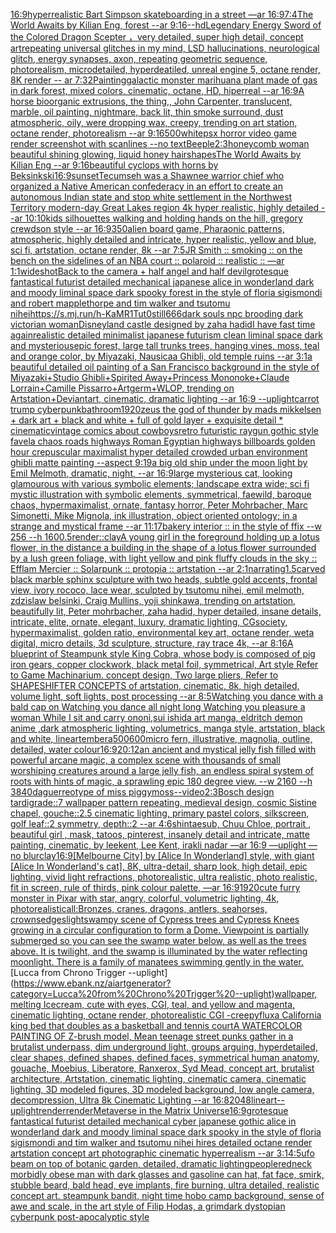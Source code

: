 [16:9](https://www.ebank.nz/aiartgenerator?category=16%3A9)[hyperrealistic Bart Simpson skateboarding in a street —ar 16:9](https://www.ebank.nz/aiartgenerator?category=hyperrealistic%20Bart%20Simpson%20skateboarding%20in%20a%20street%20%E2%80%94ar%2016%3A9)[](https://www.ebank.nz/aiartgenerator?category=)[7:4](https://www.ebank.nz/aiartgenerator?category=7%3A4)[The World Awaits by Kilian Eng, forest --ar 9:16](https://www.ebank.nz/aiartgenerator?category=The%20World%20Awaits%20by%20Kilian%20Eng%2C%20forest%20--ar%209%3A16)[--hd](https://www.ebank.nz/aiartgenerator?category=--hd)[Legendary Energy Sword of the Colored Dragon Scepter ，very detailed, super high detail, concept art](https://www.ebank.nz/aiartgenerator?category=Legendary%20Energy%20Sword%20of%20the%20Colored%20Dragon%20Scepter%20%EF%BC%8Cvery%20detailed%2C%20super%20high%20detail%2C%20concept%20art)[repeating universal glitches in my mind, LSD hallucinations, neurological glitch, energy synapses, axon, repeating geometric sequence, photorealism, microdetailed, hyperdeatiled, unreal engine 5, octane render, 8K render -- ar 7:32](https://www.ebank.nz/aiartgenerator?category=repeating%20universal%20glitches%20in%20my%20mind%2C%20LSD%20hallucinations%2C%20neurological%20glitch%2C%20energy%20synapses%2C%20axon%2C%20repeating%20geometric%20sequence%2C%20photorealism%2C%20microdetailed%2C%20hyperdeatiled%2C%20unreal%20engine%205%2C%20octane%20render%2C%208K%20render%20--%20ar%207%3A32)[Painting](https://www.ebank.nz/aiartgenerator?category=Painting)[galactic monster marihuana plant made of gas in dark forest, mixed colors, cinematic, octane, HD, hiperreal --ar 16:9](https://www.ebank.nz/aiartgenerator?category=galactic%20monster%20marihuana%20plant%20made%20of%20gas%20in%20dark%20forest%2C%20mixed%20colors%2C%20cinematic%2C%20octane%2C%20HD%2C%20hiperreal%20--ar%2016%3A9)[A horse bioorganic extrusions, the thing,, John Carpenter, translucent, marble, oil painting, nightmare, back lit, thin smoke surround, dust atmospheric, oily, were dropping wax, creepy, trending on art station, octane render, photorealism --ar 9:16](https://www.ebank.nz/aiartgenerator?category=A%20horse%20bioorganic%20extrusions%2C%20the%20thing%2C%2C%20John%20Carpenter%2C%20translucent%2C%20marble%2C%20oil%20painting%2C%20nightmare%2C%20back%20lit%2C%20thin%20smoke%20surround%2C%20dust%20atmospheric%2C%20oily%2C%20were%20dropping%20wax%2C%20creepy%2C%20trending%20on%20art%20station%2C%20octane%20render%2C%20photorealism%20--ar%209%3A16)[500](https://www.ebank.nz/aiartgenerator?category=500)[white](https://www.ebank.nz/aiartgenerator?category=white)[psx horror video game render screenshot with scanlines --no text](https://www.ebank.nz/aiartgenerator?category=psx%20horror%20video%20game%20render%20screenshot%20with%20scanlines%20--no%20text)[Beeple](https://www.ebank.nz/aiartgenerator?category=Beeple)[2:3](https://www.ebank.nz/aiartgenerator?category=2%3A3)[honeycomb woman beautiful shining glowing, liquid honey hair](https://www.ebank.nz/aiartgenerator?category=honeycomb%20woman%20beautiful%20shining%20glowing%2C%20liquid%20honey%20hair)[shapes](https://www.ebank.nz/aiartgenerator?category=shapes)[The World Awaits by Kilian Eng --ar 9:16](https://www.ebank.nz/aiartgenerator?category=The%20World%20Awaits%20by%20Kilian%20Eng%20--ar%209%3A16)[beautiful cyclops with horns by Beksinkski](https://www.ebank.nz/aiartgenerator?category=beautiful%20cyclops%20with%20horns%20by%20Beksinkski)[16:9](https://www.ebank.nz/aiartgenerator?category=16%3A9)[](https://www.ebank.nz/aiartgenerator?category=)[sunset](https://www.ebank.nz/aiartgenerator?category=sunset)[Tecumseh was a Shawnee warrior chief who organized a Native American confederacy in an effort to create an autonomous Indian state and stop white settlement in the Northwest Territory modern-day Great Lakes region 4k hyper realistic, highly detailed --ar 10:10](https://www.ebank.nz/aiartgenerator?category=Tecumseh%20was%20a%20Shawnee%20warrior%20chief%20who%20organized%20a%20Native%20American%20confederacy%20in%20an%20effort%20to%20create%20an%20autonomous%20Indian%20state%20and%20stop%20white%20settlement%20in%20the%20Northwest%20Territory%20modern-day%20Great%20Lakes%20region%204k%20hyper%20realistic%2C%20highly%20detailed%20--ar%2010%3A10)[kids silhouettes walking  and holding hands on the hill, gregory crewdson style --ar 16:9](https://www.ebank.nz/aiartgenerator?category=kids%20silhouettes%20walking%20%20and%20holding%20hands%20on%20the%20hill%2C%20gregory%20crewdson%20style%20--ar%2016%3A9)[350](https://www.ebank.nz/aiartgenerator?category=350)[alien board game, Pharaonic patterns, atmospheric, highly detailed and intricate, hyper realistic, yellow and blue, sci fi, artstation, octane render, 8k --ar 7:5](https://www.ebank.nz/aiartgenerator?category=alien%20board%20game%2C%20Pharaonic%20patterns%2C%20atmospheric%2C%20highly%20detailed%20and%20intricate%2C%20hyper%20realistic%2C%20yellow%20and%20blue%2C%20sci%20fi%2C%20artstation%2C%20octane%20render%2C%208k%20--ar%207%3A5)[JR Smith :: smoking :: on the bench on the sidelines of an NBA court :: polaroid :: realistic :: —ar 1:1](https://www.ebank.nz/aiartgenerator?category=JR%20Smith%20%3A%3A%20smoking%20%3A%3A%20on%20the%20bench%20on%20the%20sidelines%20of%20an%20NBA%20court%20%3A%3A%20polaroid%20%3A%3A%20realistic%20%3A%3A%20%E2%80%94ar%201%3A1)[wideshot](https://www.ebank.nz/aiartgenerator?category=wideshot)[Back to the camera + half angel and half devil](https://www.ebank.nz/aiartgenerator?category=Back%20to%20the%20camera%20%2B%20half%20angel%20and%20half%20devil)[grotesque fantastical futurist detailed mechanical japanese alice in wonderland dark and moody liminal space dark spooky forest in the style of floria sigismondi and robert mapplethorpe and tim walker and tsutomu nihei](https://www.ebank.nz/aiartgenerator?category=grotesque%20fantastical%20futurist%20detailed%20mechanical%20japanese%20alice%20in%20wonderland%20dark%20and%20moody%20liminal%20space%20dark%20spooky%20forest%20in%20the%20style%20of%20floria%20sigismondi%20and%20robert%20mapplethorpe%20and%20tim%20walker%20and%20tsutomu%20nihei)[<https://s.mj.run/h-KaMR1Tut0>](https://www.ebank.nz/aiartgenerator?category=%3Chttps%3A//s.mj.run/h-KaMR1Tut0%3E)[still](https://www.ebank.nz/aiartgenerator?category=still)[666](https://www.ebank.nz/aiartgenerator?category=666)[dark souls npc brooding dark victorian woman](https://www.ebank.nz/aiartgenerator?category=dark%20souls%20npc%20brooding%20dark%20victorian%20woman)[Disneyland castle designed by zaha hadid](https://www.ebank.nz/aiartgenerator?category=Disneyland%20castle%20designed%20by%20zaha%20hadid)[I have fast time again](https://www.ebank.nz/aiartgenerator?category=I%20have%20fast%20time%20again)[realistic detailed minimalist japanese futurism clean liminal space dark and mysterious](https://www.ebank.nz/aiartgenerator?category=realistic%20detailed%20minimalist%20japanese%20futurism%20clean%20liminal%20space%20dark%20and%20mysterious)[epic forest, large tall trunks trees, hanging vines, moss, teal and orange color, by Miyazaki, Nausicaa Ghibli, old temple ruins --ar 3:1](https://www.ebank.nz/aiartgenerator?category=epic%20forest%2C%20large%20tall%20trunks%20trees%2C%20hanging%20vines%2C%20moss%2C%20teal%20and%20orange%20color%2C%20by%20Miyazaki%2C%20Nausicaa%20Ghibli%2C%20old%20temple%20ruins%20--ar%203%3A1)[a beautiful detailed oil painting of a San Francisco background in the style of Miyazaki+Studio Ghibli+Spirited Away+Princess Mononoke+Claude Lorrain+Camille Pissarro+Artgerm+WLOP, trending on Artstation+Deviantart, cinematic, dramatic lighting --ar 16:9 --uplight](https://www.ebank.nz/aiartgenerator?category=a%20beautiful%20detailed%20oil%20painting%20of%20a%20San%20Francisco%20background%20in%20the%20style%20of%20Miyazaki%2BStudio%20Ghibli%2BSpirited%20Away%2BPrincess%20Mononoke%2BClaude%20Lorrain%2BCamille%20Pissarro%2BArtgerm%2BWLOP%2C%20trending%20on%20Artstation%2BDeviantart%2C%20cinematic%2C%20dramatic%20lighting%20--ar%2016%3A9%20--uplight)[carrot trump cyberpunk](https://www.ebank.nz/aiartgenerator?category=carrot%20trump%20cyberpunk)[bathroom](https://www.ebank.nz/aiartgenerator?category=bathroom)[1920](https://www.ebank.nz/aiartgenerator?category=1920)[zeus the god of thunder by mads mikkelsen + dark art + black and white + full of gold layer + exquisite detail * cinematic](https://www.ebank.nz/aiartgenerator?category=zeus%20the%20god%20of%20thunder%20by%20mads%20mikkelsen%20%2B%20dark%20art%20%2B%20black%20and%20white%20%2B%20full%20of%20gold%20layer%20%2B%20exquisite%20detail%20%2A%20cinematic)[vintage comics about cowboys](https://www.ebank.nz/aiartgenerator?category=vintage%20comics%20about%20cowboys)[retro futuristic raygun gothic style favela chaos roads highways Roman Egyptian highways billboards golden hour crepuscular maximalist hyper detailed crowded urban environment ghibli matte painting --aspect 9:19](https://www.ebank.nz/aiartgenerator?category=retro%20futuristic%20raygun%20gothic%20style%20favela%20chaos%20roads%20highways%20Roman%20Egyptian%20highways%20billboards%20golden%20hour%20crepuscular%20maximalist%20hyper%20detailed%20crowded%20urban%20environment%20ghibli%20matte%20painting%20--aspect%209%3A19)[a big old ship under the moon light by Emil Melmoth, dramatic, night, --ar 16:9](https://www.ebank.nz/aiartgenerator?category=a%20big%20old%20ship%20under%20the%20moon%20light%20by%20Emil%20Melmoth%2C%20dramatic%2C%20night%2C%20--ar%2016%3A9)[large mysterious cat, looking glamourous with various symbolic elements; landscape extra wide; sci fi mystic  illustration with symbolic elements, symmetrical, faewild, baroque chaos, hypermaximalist, ornate, fantasy horror, Peter Mohrbacher, Marc Simonetti, Mike Mignola,  ink illustration, object oriented ontology; in a strange and mystical frame --ar 11:17](https://www.ebank.nz/aiartgenerator?category=large%20mysterious%20cat%2C%20looking%20glamourous%20with%20various%20symbolic%20elements%3B%20landscape%20extra%20wide%3B%20sci%20fi%20mystic%20%20illustration%20with%20symbolic%20elements%2C%20symmetrical%2C%20faewild%2C%20baroque%20chaos%2C%20hypermaximalist%2C%20ornate%2C%20fantasy%20horror%2C%20Peter%20Mohrbacher%2C%20Marc%20Simonetti%2C%20Mike%20Mignola%2C%20%20ink%20illustration%2C%20object%20oriented%20ontology%3B%20in%20a%20strange%20and%20mystical%20frame%20--ar%2011%3A17)[bakery interior :: in the style of ffix --w 256 --h 160](https://www.ebank.nz/aiartgenerator?category=bakery%20interior%20%3A%3A%20in%20the%20style%20of%20ffix%20--w%20256%20--h%20160)[0.5](https://www.ebank.nz/aiartgenerator?category=0.5)[render::](https://www.ebank.nz/aiartgenerator?category=render%3A%3A)[clay](https://www.ebank.nz/aiartgenerator?category=clay)[A young girl in the foreground holding up a lotus flower, in the distance a building in the shape of a lotus flower surrounded by a lush green foliage, with light yellow and pink fluffy clouds in the sky :: Efflam Mercier :: Solarpunk :: protopia :: artstation --ar 2:1](https://www.ebank.nz/aiartgenerator?category=A%20young%20girl%20in%20the%20foreground%20holding%20up%20a%20lotus%20flower%2C%20in%20the%20distance%20a%20building%20in%20the%20shape%20of%20a%20lotus%20flower%20surrounded%20by%20a%20lush%20green%20foliage%2C%20with%20light%20yellow%20and%20pink%20fluffy%20clouds%20in%20the%20sky%20%3A%3A%20Efflam%20Mercier%20%3A%3A%20Solarpunk%20%3A%3A%20protopia%20%3A%3A%20artstation%20--ar%202%3A1)[narrating](https://www.ebank.nz/aiartgenerator?category=narrating)[1.5](https://www.ebank.nz/aiartgenerator?category=1.5)[carved black marble sphinx sculpture with two heads, subtle gold accents, frontal view, ivory rococo, lace wear, sculpted by tsutomu nihei, emil melmoth, zdzislaw belsinki, Craig Mullins, yoji shinkawa, trending on artstation, beautifully lit, Peter mohrbacher, zaha hadid, hyper detailed, insane details, intricate, elite, ornate, elegant, luxury, dramatic lighting, CGsociety, hypermaximalist, golden ratio, environmental key art, octane render, weta digital, micro details, 3d sculpture, structure, ray trace 4k, --ar 8:16](https://www.ebank.nz/aiartgenerator?category=carved%20black%20marble%20sphinx%20sculpture%20with%20two%20heads%2C%20subtle%20gold%20accents%2C%20frontal%20view%2C%20ivory%20rococo%2C%20lace%20wear%2C%20sculpted%20by%20tsutomu%20nihei%2C%20emil%20melmoth%2C%20zdzislaw%20belsinki%2C%20Craig%20Mullins%2C%20yoji%20shinkawa%2C%20trending%20on%20artstation%2C%20beautifully%20lit%2C%20Peter%20mohrbacher%2C%20zaha%20hadid%2C%20hyper%20detailed%2C%20insane%20details%2C%20intricate%2C%20elite%2C%20ornate%2C%20elegant%2C%20luxury%2C%20dramatic%20lighting%2C%20CGsociety%2C%20hypermaximalist%2C%20golden%20ratio%2C%20environmental%20key%20art%2C%20octane%20render%2C%20weta%20digital%2C%20micro%20details%2C%203d%20sculpture%2C%20structure%2C%20ray%20trace%204k%2C%20--ar%208%3A16)[](https://www.ebank.nz/aiartgenerator?category=)[A blueprint of Steampunk style King Cobra, whose body is composed of pig iron gears, copper clockwork, black metal foil, symmetrical, Art style Refer to Game Machinarium.  concept design, Two large pliers, Refer to SHAPESHIFTER CONCEPTS  of artstation, cinematic,  8k, high detailed,  volume light,  soft lights,  post processing    --ar 8:5](https://www.ebank.nz/aiartgenerator?category=A%20blueprint%20of%20Steampunk%20style%20King%20Cobra%2C%20whose%20body%20is%20composed%20of%20pig%20iron%20gears%2C%20copper%20clockwork%2C%20black%20metal%20foil%2C%20symmetrical%2C%20Art%20style%20Refer%20to%20Game%20Machinarium.%20%20concept%20design%2C%20Two%20large%20pliers%2C%20Refer%20to%20SHAPESHIFTER%20CONCEPTS%20%20of%20artstation%2C%20cinematic%2C%20%208k%2C%20high%20detailed%2C%20%20volume%20light%2C%20%20soft%20lights%2C%20%20post%20processing%20%20%20%20--ar%208%3A5)[Watching you dance with a bald cap on Watching you dance all night long Watching you pleasure a woman While I sit and carry on](https://www.ebank.nz/aiartgenerator?category=Watching%20you%20dance%20with%20a%20bald%20cap%20on%20Watching%20you%20dance%20all%20night%20long%20Watching%20you%20pleasure%20a%20woman%20While%20I%20sit%20and%20carry%20on)[oni,sui ishida art manga, eldritch demon anime ,dark atmospheric lighting, volumetrics, manga style, artstation, black and white, lineart](https://www.ebank.nz/aiartgenerator?category=oni%2Csui%20ishida%20art%20manga%2C%20eldritch%20demon%20anime%20%2Cdark%20atmospheric%20lighting%2C%20volumetrics%2C%20manga%20style%2C%20artstation%2C%20black%20and%20white%2C%20lineart)[embera](https://www.ebank.nz/aiartgenerator?category=embera)[500](https://www.ebank.nz/aiartgenerator?category=500)[600](https://www.ebank.nz/aiartgenerator?category=600)[micro fern, illustrative, magnolia, outline, detailed, water colour](https://www.ebank.nz/aiartgenerator?category=micro%20fern%2C%20illustrative%2C%20magnolia%2C%20outline%2C%20detailed%2C%20water%20colour)[16:9](https://www.ebank.nz/aiartgenerator?category=16%3A9)[20:12](https://www.ebank.nz/aiartgenerator?category=20%3A12)[an ancient and mystical jelly fish filled with powerful arcane magic, a complex scene with thousands of small worshiping creatures around a large jelly fish, an endless spiral system of roots with hints of magic, a sprawling epic 180 degree view. --w 2160 --h 3840](https://www.ebank.nz/aiartgenerator?category=an%20ancient%20and%20mystical%20jelly%20fish%20filled%20with%20powerful%20arcane%20magic%2C%20a%20complex%20scene%20with%20thousands%20of%20small%20worshiping%20creatures%20around%20a%20large%20jelly%20fish%2C%20an%20endless%20spiral%20system%20of%20roots%20with%20hints%20of%20magic%2C%20a%20sprawling%20epic%20180%20degree%20view.%20--w%202160%20--h%203840)[daguerreotype of miss piggy](https://www.ebank.nz/aiartgenerator?category=daguerreotype%20of%20miss%20piggy)[moss](https://www.ebank.nz/aiartgenerator?category=moss)[--video](https://www.ebank.nz/aiartgenerator?category=--video)[2:3](https://www.ebank.nz/aiartgenerator?category=2%3A3)[Bosch design tardigrade::7 wallpaper pattern repeating, medieval design, cosmic Sistine chapel, gouche::2.5 cinematic lighting, primary pastel colors, silkscreen, golf leaf::2 symmetry, depth::2 --ar 4:6](https://www.ebank.nz/aiartgenerator?category=Bosch%20design%20tardigrade%3A%3A7%20wallpaper%20pattern%20repeating%2C%20medieval%20design%2C%20cosmic%20Sistine%20chapel%2C%20gouche%3A%3A2.5%20cinematic%20lighting%2C%20primary%20pastel%20colors%2C%20silkscreen%2C%20golf%20leaf%3A%3A2%20symmetry%2C%20depth%3A%3A2%20--ar%204%3A6)[shintaesub, Chuu Chloe, portrait , beautiful girl , mask, tatoos, pinterest, insanely detail and intricate, matte painting, cinematic, by leekent, Lee Kent, irakli nadar —ar 16:9 —uplight —no blur](https://www.ebank.nz/aiartgenerator?category=shintaesub%2C%20Chuu%20Chloe%2C%20portrait%20%2C%20beautiful%20girl%20%2C%20mask%2C%20tatoos%2C%20pinterest%2C%20insanely%20detail%20and%20intricate%2C%20matte%20painting%2C%20cinematic%2C%20by%20leekent%2C%20Lee%20Kent%2C%20irakli%20nadar%20%E2%80%94ar%2016%3A9%20%E2%80%94uplight%20%E2%80%94no%20blur)[clay](https://www.ebank.nz/aiartgenerator?category=clay)[16:9](https://www.ebank.nz/aiartgenerator?category=16%3A9)[[Melbourne City] by [Alice In Wonderland] style, with giant [Alice In Wonderland's cat], 8K, ultra-detail, sharp look, high detail, epic lighting, vivid light refractions, photorealistic, ultra realistic, photo realistic, fit in screen, rule of thirds, pink colour palette, —ar 16:9](https://www.ebank.nz/aiartgenerator?category=%5BMelbourne%20City%5D%20by%20%5BAlice%20In%20Wonderland%5D%20style%2C%20with%20giant%20%5BAlice%20In%20Wonderland%27s%20cat%5D%2C%208K%2C%20ultra-detail%2C%20sharp%20look%2C%20high%20detail%2C%20epic%20lighting%2C%20vivid%20light%20refractions%2C%20photorealistic%2C%20ultra%20realistic%2C%20photo%20realistic%2C%20fit%20in%20screen%2C%20rule%20of%20thirds%2C%20pink%20colour%20palette%2C%20%E2%80%94ar%2016%3A9)[1920](https://www.ebank.nz/aiartgenerator?category=1920)[cute furry monster in Pixar with star, angry, colorful, volumetric lighting, 4k, photorealistic](https://www.ebank.nz/aiartgenerator?category=cute%20furry%20monster%20in%20Pixar%20with%20star%2C%20angry%2C%20colorful%2C%20volumetric%20lighting%2C%204k%2C%20photorealistic)[all:Bronzes, cranes, dragons, antlers, seahorses, crowns](https://www.ebank.nz/aiartgenerator?category=all%3ABronzes%2C%20cranes%2C%20dragons%2C%20antlers%2C%20seahorses%2C%20crowns)[edges](https://www.ebank.nz/aiartgenerator?category=edges)[light](https://www.ebank.nz/aiartgenerator?category=light)[swampy scene of Cypress trees and Cypress Knees growing in a circular configuration to form a Dome. Viewpoint is partially submerged so you can see the swamp water below, as well as the trees above. It is twilight, and the swamp is illuminated by the water reflecting moonlight. There is a family of manatees swimming gently in the water.](https://www.ebank.nz/aiartgenerator?category=swampy%20scene%20of%20Cypress%20trees%20and%20Cypress%20Knees%20growing%20in%20a%20circular%20configuration%20to%20form%20a%20Dome.%20Viewpoint%20is%20partially%20submerged%20so%20you%20can%20see%20the%20swamp%20water%20below%2C%20as%20well%20as%20the%20trees%20above.%20It%20is%20twilight%2C%20and%20the%20swamp%20is%20illuminated%20by%20the%20water%20reflecting%20moonlight.%20There%20is%20a%20family%20of%20manatees%20swimming%20gently%20in%20the%20water.)[Lucca from Chrono Trigger --uplight](https://www.ebank.nz/aiartgenerator?category=Lucca%20from%20Chrono%20Trigger%20--uplight)[wallpaper, melting Icecream, cute with eyes, CGI, teal, and yellow and magenta, cinematic lighting, octane render, photorealistic CGI -](https://www.ebank.nz/aiartgenerator?category=wallpaper%2C%20melting%20Icecream%2C%20cute%20with%20eyes%2C%20CGI%2C%20teal%2C%20and%20yellow%20and%20magenta%2C%20cinematic%20lighting%2C%20octane%20render%2C%20photorealistic%20CGI%20-)[creepy](https://www.ebank.nz/aiartgenerator?category=creepy)[flux](https://www.ebank.nz/aiartgenerator?category=flux)[a California king bed that doubles as a basketball and tennis court](https://www.ebank.nz/aiartgenerator?category=a%20California%20king%20bed%20that%20doubles%20as%20a%20basketball%20and%20tennis%20court)[A WATERCOLOR PAINTING OF Z-brush model, Mean teenage street punks gather in a brutalist underpass, dim underground light, groups arguing, hyperdetailed, clear shapes, defined shapes, defined faces, symmetrical human anatomy, gouache, Moebius, Liberatore, Ranxerox, Syd Mead, concept art, brutalist architecture, Artstation, cinematic lighting, cinematic camera, cinematic lighting, 3D modeled figures, 3D modeled background, low angle camera, decompression, Ultra 8k Cinematic Lighting --ar 16:8](https://www.ebank.nz/aiartgenerator?category=A%20WATERCOLOR%20PAINTING%20OF%20Z-brush%20model%2C%20Mean%20teenage%20street%20punks%20gather%20in%20a%20brutalist%20underpass%2C%20dim%20underground%20light%2C%20groups%20arguing%2C%20hyperdetailed%2C%20clear%20shapes%2C%20defined%20shapes%2C%20defined%20faces%2C%20symmetrical%20human%20anatomy%2C%20gouache%2C%20Moebius%2C%20Liberatore%2C%20Ranxerox%2C%20Syd%20Mead%2C%20concept%20art%2C%20brutalist%20architecture%2C%20Artstation%2C%20cinematic%20lighting%2C%20cinematic%20camera%2C%20cinematic%20lighting%2C%203D%20modeled%20figures%2C%203D%20modeled%20background%2C%20low%20angle%20camera%2C%20decompression%2C%20Ultra%208k%20Cinematic%20Lighting%20--ar%2016%3A8)[2048](https://www.ebank.nz/aiartgenerator?category=2048)[lineart](https://www.ebank.nz/aiartgenerator?category=lineart)[--uplight](https://www.ebank.nz/aiartgenerator?category=--uplight)[render](https://www.ebank.nz/aiartgenerator?category=render)[render](https://www.ebank.nz/aiartgenerator?category=render)[Metaverse in the Matrix Universe](https://www.ebank.nz/aiartgenerator?category=Metaverse%20in%20the%20Matrix%20Universe)[16:9](https://www.ebank.nz/aiartgenerator?category=16%3A9)[grotesque fantastical futurist detailed mechanical cyber japanese gothic alice in wonderland dark and moody liminal space dark spooky in the style of floria sigismondi and tim walker and tsutomu nihei hires detailed octane render artstation concept art photographic cinematic hyperrealism --ar 3:1](https://www.ebank.nz/aiartgenerator?category=grotesque%20fantastical%20futurist%20detailed%20mechanical%20cyber%20japanese%20gothic%20alice%20in%20wonderland%20dark%20and%20moody%20liminal%20space%20dark%20spooky%20in%20the%20style%20of%20floria%20sigismondi%20and%20tim%20walker%20and%20tsutomu%20nihei%20hires%20detailed%20octane%20render%20artstation%20concept%20art%20photographic%20cinematic%20hyperrealism%20--ar%203%3A1)[4:5](https://www.ebank.nz/aiartgenerator?category=4%3A5)[ufo beam on top of botanic garden, detailed, dramatic lighting](https://www.ebank.nz/aiartgenerator?category=ufo%20beam%20on%20top%20of%20botanic%20garden%2C%20detailed%2C%20dramatic%20lighting)[people](https://www.ebank.nz/aiartgenerator?category=people)[redneck morbidly obese man with dark glasses and gasoline can hat, fat face, smirk, stubble beard, bald head, eye implants, fire burning, ultra detailed, realistic concept art. steampunk bandit, night time hobo camp background, sense of awe and scale, in the art style of Filip Hodas, a grimdark dystopian cyberpunk post-apocalyptic style](https://www.ebank.nz/aiartgenerator?category=redneck%20morbidly%20obese%20man%20with%20dark%20glasses%20and%20gasoline%20can%20hat%2C%20fat%20face%2C%20smirk%2C%20stubble%20beard%2C%20bald%20head%2C%20eye%20implants%2C%20fire%20burning%2C%20ultra%20detailed%2C%20realistic%20concept%20art.%20steampunk%20bandit%2C%20night%20time%20hobo%20camp%20background%2C%20sense%20of%20awe%20and%20scale%2C%20in%20the%20art%20style%20of%20Filip%20Hodas%2C%20a%20grimdark%20dystopian%20cyberpunk%20post-apocalyptic%20style)